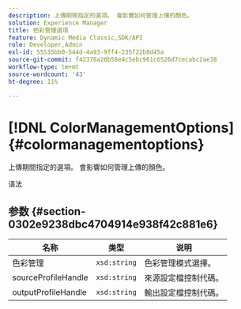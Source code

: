```yaml
---
description: 上傳期間指定的選項。 會影響如何管理上傳的顏色。
solution: Experience Manager
title: 色彩管理選項
feature: Dynamic Media Classic,SDK/API
role: Developer,Admin
exl-id: 55535bb0-544d-4a93-9ff4-235f22b8d45a
source-git-commit: f42378a20b58e4c5ebc961c6526d7cecabc2ae38
workflow-type: tm+mt
source-wordcount: '43'
ht-degree: 11%

---
```


# [!DNL ColorManagementOptions]{#colormanagementoptions}

上傳期間指定的選項。 會影響如何管理上傳的顏色。

语法

## 参数 {#section-0302e9238dbc4704914e938f42c881e6}

| 名称 | 类型 | 说明 |
|---|---|---|
| 色彩管理 | `xsd:string` | 色彩管理模式選擇。 |
| sourceProfileHandle | `xsd:string` | 來源設定檔控制代碼。 |
| outputProfileHandle | `xsd:string` | 輸出設定檔控制代碼。 |
